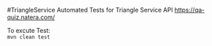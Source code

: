 #TriangleService
Automated Tests for Triangle Service API
https://qa-quiz.natera.com/

To excute Test:  
`mvn clean test`